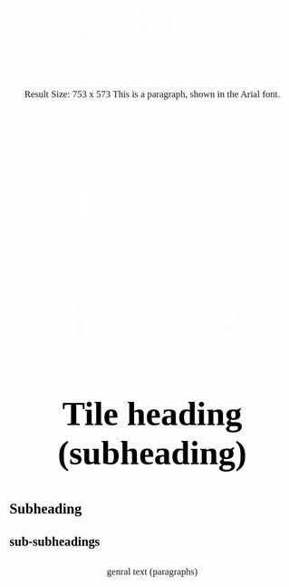 # IT-Girls-A3

Result Size: 753 x 573
This is a paragraph, shown in the Arial font.
<!DOCTYPE html>
<html>
<head>
<style>
    /* Border heading */
h1 {
    color: white;
    font-family: Times New Roman;
    font-size: 90px;
    text-align:center;
}
    /* Tile heading eg Project description, Overview ectc. H1 is border heading*/
h2 {
    color:black;
    font-family: Times New Roman;
    font-size: 60px;
    text-align:center;   
}
    /* h2 is Subheading (sub-subheadings) eg. Week 1, - Meeting Tuesday 4th May 2020 12:30pm, skils, Qualifications etc. */
h3  {
    font-family: Century Gothic;
    font-size: 180%;
    text-align:left;
    color: black;   
}
    /* genral text (paragraphs) */
h4  {
    font-family: Century Gothic;
    font-size: 160%;
    text-align:left;
    color: black;    
}
p  {
    font-family: Century Gothic;
    font-size: 120%;
    text-align:center;
    color: left;    
}
    
</style>
</head>
<body>
<h1>Border heading/tab heading</h1>
<h2>Tile heading (subheading)</h2>
<h3>Subheading </p1>
<h4>sub-subheadings</h4>
<p> genral text (paragraphs)</p>
</body>
</html>


